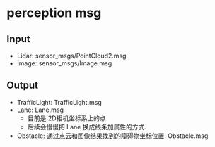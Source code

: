 # perception msg

## Input

- Lidar: sensor_msgs/PointCloud2.msg
- Image: sensor_msgs/Image.msg

## Output

- TrafficLight: TrafficLight.msg
- Lane: Lane.msg
  - 目前是 2D相机坐标系上的点
  - 后续会慢慢把 Lane 换成线条加属性的方式.
- Obstacle: 通过点云和图像结果找到的障碍物坐标位置. Obstacle.msg
